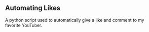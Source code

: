 ## Automating Likes

A python script used to automatically give a like and comment to my favorite YouTuber.
